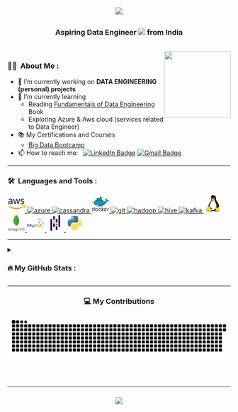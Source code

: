 <h1 align="center">
    <img src="https://readme-typing-svg.herokuapp.com/?font=lato&size=25&color=0AAB3F&center=true&vCenter=true&width=500&height=65&duration=5000&lines=Hi+There!+%F0%9F%91%8B%2C+I'm+Sai+kumar.;" />
</h1>
  
<h3 align="center">Aspiring Data Engineer  <img src="https://media.giphy.com/media/WUlplcMpOCEmTGBtBW/giphy.gif" width="30">  from India</h3>

<br/>

<img align="right" height="150" width="150" alt="" src="https://media.giphy.com/media/M9gbBd9nbDrOTu1Mqx/giphy.gif" />

### :man_technologist: &nbsp;About Me :

- 🔭 I’m currently working on **DATA ENGINEERING (personal) projects**  
- 🌱 I’m currently learning
  - Reading [Fundamentals of Data Engineering](https://www.oreilly.com/library/view/fundamentals-of-data/9781098108298/) Book
  - Exploring Azure & Aws cloud (services related to Data Engineer)  
- 📚 My Certifications and Courses
  - [Big Data Bootcamp](https://drive.google.com/file/d/1IfCbIX_OxjHsm8wOBacGSMh_hsVQ00zj/view?usp=sharing)
- 📫 How to reach me: &nbsp;
[![LinkedIn Badge](https://img.shields.io/badge/LinkedIn-blue?style=flat&logo&logo=linkedin&logoColor=white)](https://linkedin.com/in/saikumarkollu/)
<a href="mailto:saikumarkollu855@gmail.com"><img src="https://img.shields.io/badge/Gmail-white?style=flat&logo=Gmail&logoColor=red" alt="Gmail Badge"></a>  

<hr/>
  
### 🛠 &nbsp;Languages and Tools :

<p align="left"> <a href="https://aws.amazon.com" target="_blank" rel="noreferrer"> <img src="https://raw.githubusercontent.com/devicons/devicon/master/icons/amazonwebservices/amazonwebservices-original-wordmark.svg" alt="aws" width="40" height="40"/> </a> <a href="https://azure.microsoft.com/en-in/" target="_blank" rel="noreferrer"> <img src="https://www.vectorlogo.zone/logos/microsoft_azure/microsoft_azure-icon.svg" alt="azure" width="40" height="40"/> </a> <a href="https://cassandra.apache.org/" target="_blank" rel="noreferrer"> <img src="https://www.vectorlogo.zone/logos/apache_cassandra/apache_cassandra-icon.svg" alt="cassandra" width="40" height="40"/> </a> <a href="https://www.docker.com/" target="_blank" rel="noreferrer"> <img src="https://raw.githubusercontent.com/devicons/devicon/master/icons/docker/docker-original-wordmark.svg" alt="docker" width="40" height="40"/> </a> <a href="https://git-scm.com/" target="_blank" rel="noreferrer"> <img src="https://www.vectorlogo.zone/logos/git-scm/git-scm-icon.svg" alt="git" width="40" height="40"/> </a> <a href="https://hadoop.apache.org/" target="_blank" rel="noreferrer"> <img src="https://www.vectorlogo.zone/logos/apache_hadoop/apache_hadoop-icon.svg" alt="hadoop" width="40" height="40"/> </a> <a href="https://hive.apache.org/" target="_blank" rel="noreferrer"> <img src="https://www.vectorlogo.zone/logos/apache_hive/apache_hive-icon.svg" alt="hive" width="40" height="40"/> </a> <a href="https://kafka.apache.org/" target="_blank" rel="noreferrer"> <img src="https://www.vectorlogo.zone/logos/apache_kafka/apache_kafka-icon.svg" alt="kafka" width="40" height="40"/> </a> <a href="https://www.linux.org/" target="_blank" rel="noreferrer"> <img src="https://raw.githubusercontent.com/devicons/devicon/master/icons/linux/linux-original.svg" alt="linux" width="40" height="40"/> </a> <a href="https://www.mongodb.com/" target="_blank" rel="noreferrer"> <img src="https://raw.githubusercontent.com/devicons/devicon/master/icons/mongodb/mongodb-original-wordmark.svg" alt="mongodb" width="40" height="40"/> </a> <a href="https://www.mysql.com/" target="_blank" rel="noreferrer"> <img src="https://raw.githubusercontent.com/devicons/devicon/master/icons/mysql/mysql-original-wordmark.svg" alt="mysql" width="40" height="40"/> </a> <a href="https://pandas.pydata.org/" target="_blank" rel="noreferrer"> <img src="https://raw.githubusercontent.com/devicons/devicon/2ae2a900d2f041da66e950e4d48052658d850630/icons/pandas/pandas-original.svg" alt="pandas" width="40" height="40"/> </a> <a href="https://www.python.org" target="_blank" rel="noreferrer"> <img src="https://raw.githubusercontent.com/devicons/devicon/master/icons/python/python-original.svg" alt="python" width="40" height="40"/> </a> </p>

<hr/>

<details><summary>

### :fire: My GitHub Stats :

</summary>
<p align="center">

[![GitHub Streak](https://github-readme-streak-stats.herokuapp.com/?user=sai019&theme=dark&background=000000)](https://git.io/streak-stats)

[![Top Langs](https://github-readme-stats.vercel.app/api/top-langs/?username=sai019&layout=compact&theme=vision-friendly-dark)](https://github.com/sai019/github-readme-stats)

</p>
</details>

<hr/>
<div align="center">    
  <h3>💻 My Contributions </h3>
  <img alt="snake eating my contributions" src="https://raw.githubusercontent.com/sai019/sai019/output/github-contribution-grid-snake.svg" /> 
  <br/><br/><br/>
</div>

<hr/>

<h3 align="center">
<img src="https://readme-typing-svg.herokuapp.com/?font=lato&color=0AAB3F&size=25&center=true&vCenter=true&width=500&height=60&duration=5000&lines=Thanks+for+visiting!+✌️">
</h3>
<br/>
